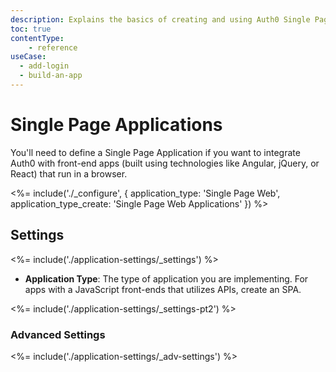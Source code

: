 ```yaml
---
description: Explains the basics of creating and using Auth0 Single Page applications.
toc: true
contentType:
    - reference
useCase:
  - add-login
  - build-an-app
---
```

# Single Page Applications

You'll need to define a Single Page Application if you want to integrate Auth0 with front-end apps (built using technologies like Angular, jQuery, or React) that run in a browser.

<%= include('./_configure', { application_type: 'Single Page Web', application_type_create: 'Single Page Web Applications' }) %>

## Settings

<%= include('./application-settings/_settings') %>

- **Application Type**: The type of application you are implementing. For apps with a JavaScript front-ends that utilizes APIs, create an SPA.

<%= include('./application-settings/_settings-pt2') %>

### Advanced Settings

<%= include('./application-settings/_adv-settings') %>


